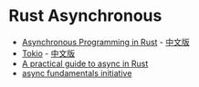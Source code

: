 # Rust Asynchronous
  
- [Asynchronous Programming in Rust] - [中文版][Asynchronous Programming in Rust 中文版]
- [Tokio] - [中文版][Tokio 中文版]
- [A practical guide to async in Rust]
- [async fundamentals initiative]

[Asynchronous Programming in Rust]: <https://rust-lang.github.io/async-book/>
[Asynchronous Programming in Rust 中文版]: <https://huangjj27.github.io/async-book/index.html>
[Tokio]: <https://tokio.rs/>
[Tokio 中文版]: <https://tokio-zh.github.io/document/>
[async fundamentals initiative]: <https://github.com/rust-lang/async-fundamentals-initiative>
[A practical guide to async in Rust]: <https://blog.logrocket.com/a-practical-guide-to-async-in-rust/#tospawnornottospawn>
